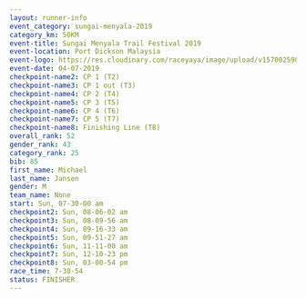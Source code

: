 ```yaml
---
layout: runner-info 
event_category: sungai-menyala-2019 
category_km: 50KM 
event-title: Sungai Menyala Trail Festival 2019 
event-location: Port Dickson Malaysia 
event-logo: https://res.cloudinary.com/raceyaya/image/upload/v1570025907/logo/smft_rwzxh1.jpg 
event-date: 04-07-2019 
checkpoint-name2: CP 1 (T2) 
checkpoint-name3: CP 1 out (T3) 
checkpoint-name4: CP 2 (T4) 
checkpoint-name5: CP 3 (T5) 
checkpoint-name6: CP 4 (T6) 
checkpoint-name7: CP 5 (T7) 
checkpoint-name8: Finishing Line (T8) 
overall_rank: 52
gender_rank: 43
category_rank: 25
bib: 85
first_name: Michael
last_name: Jansen
gender: M
team_name: None
start: Sun, 07-30-00 am
checkpoint2: Sun, 08-06-02 am
checkpoint3: Sun, 08-09-56 am
checkpoint4: Sun, 09-16-33 am
checkpoint5: Sun, 09-51-27 am
checkpoint6: Sun, 11-11-00 am
checkpoint7: Sun, 12-10-23 pm
checkpoint8: Sun, 03-00-54 pm
race_time: 7-30-54
status: FINISHER
---
```

